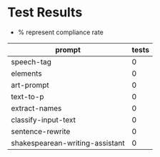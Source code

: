 # Test Results

- % represent compliance rate

|prompt|tests|
|-|-|
|speech\-tag|0|
|elements|0|
|art\-prompt|0|
|text\-to\-p|0|
|extract\-names|0|
|classify\-input\-text|0|
|sentence\-rewrite|0|
|shakespearean\-writing\-assistant|0|
